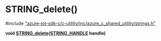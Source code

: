 # STRING_delete()

\#include ["azure-iot-sdk-c/c-utility/inc/azure_c_shared_utility/strings.h"](../iot-c-ref-strings-h.md)  

**void [STRING_delete](#strings_8h_1a14f1a6a01de229149d3810d4d06816a2)([STRING_HANDLE](#strings__types_8h_1a38c89d91aecbdc355555337b6eb88dbf) handle)**

